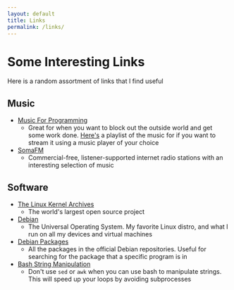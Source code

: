 ```yaml
---
layout: default
title: Links
permalink: /links/
---
```


# Some Interesting Links
Here is a random assortment of links that I find useful

## Music
* [Music For Programming](https://musicforprogramming.net/)
  * Great for when you want to block out the outside world and get some work
    done. [Here's](/files/Music_For_Programming.m3u) a playlist of the music for
    if you want to stream it using a music player of your choice
* [SomaFM](https://somafm.com/)
  * Commercial-free, listener-supported internet radio stations with an
    interesting selection of music

## Software
* [The Linux Kernel Archives](https://www.kernel.org/)
  * The world's largest open source project
* [Debian](https://www.debian.org/)
  * The Universal Operating System. My favorite Linux distro, and what I run on
    all my devices and virtual machines
* [Debian Packages](https://www.debian.org/distrib/packages)
  * All the packages in the official Debian repositories. Useful for searching
    for the package that a specific program is in
* [Bash String Manipulation](http://www.tldp.org/LDP/abs/html/string-manipulation.html)
  * Don't use `sed` or `awk` when you can use bash to manipulate strings. This
    will speed up your loops by avoiding subprocesses
